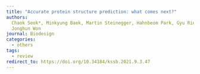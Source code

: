 ```yaml
---
title: "Accurate protein structure prediction: what comes next?"
authors:
  Chaok Seok*, Minkyung Baek, Martin Steinegger, Hahnbeom Park, Gyu Rie Lee and
  Jonghun Won
journal: Biodesign
categories:
  - others
tags:
  - review
redirect_to: https://doi.org/10.34184/kssb.2021.9.3.47
---
```

